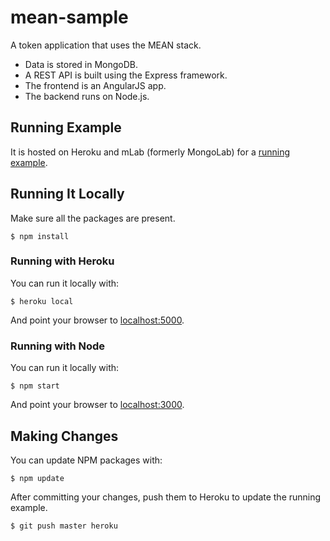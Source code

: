 # mean-sample
A token application that uses the MEAN stack.

* Data is stored in MongoDB.
* A REST API is built using the Express framework.
* The frontend is an AngularJS app.
* The backend runs on Node.js.

## Running Example

It is hosted on Heroku and mLab (formerly MongoLab) for a [running example](https://afternoon-cliffs-9951.herokuapp.com/Books.html).

## Running It Locally

Make sure all the packages are present.

    $ npm install

### Running with Heroku

You can run it locally with:

    $ heroku local

And point your browser to [localhost:5000](http://localhost:5000/).

### Running with Node

You can run it locally with:

    $ npm start

And point your browser to [localhost:3000](http://localhost:3000/).

## Making Changes

You can update NPM packages with:

    $ npm update

After committing your changes, push them to Heroku to update the running
example.

    $ git push master heroku
